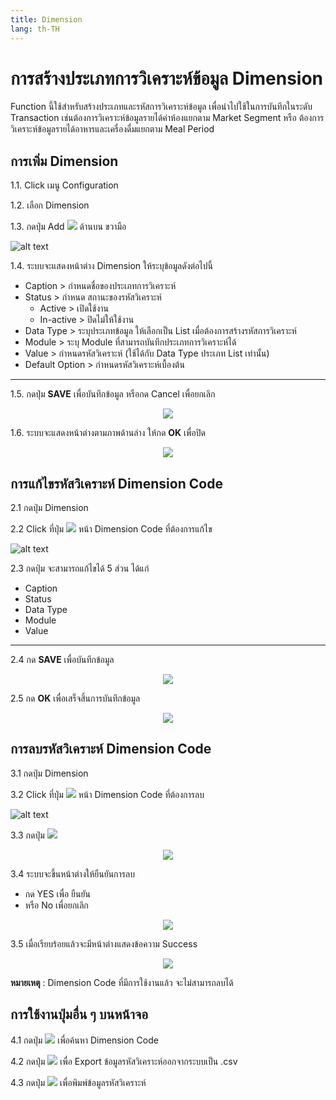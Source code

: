 ```yaml
---
title: Dimension
lang: th-TH
---
```


# การสร้างประเภทการวิเคราะห์ข้อมูล Dimension

Function นี้ใช้สำหรับสร้างประเภทและรหัสการวิเคราะห์ข้อมูล เพื่อนำไปใช้ในการบันทึกในระดับ Transaction เช่นต้องการวิเคราะห์ข้อมูลรายได้ค่าห้องแยกตาม Market Segment หรือ ต้องการวิเคราะห์ข้อมูลรายได้อาหารและเครื่องดื่มแยกตาม Meal Period

## การเพิ่ม Dimension

1.1. Click เมนู Configuration

1.2. เลือก Dimension

1.3. กดปุ่ม Add <img src="../public/add_icon.png" style="display: inline-block;" /> ด้านบน ขวามือ

![alt text](image-46.png)

1.4. ระบบจะแสดงหน้าต่าง Dimension ให้ระบุข้อมูลดังต่อไปนี้

- Caption > กำหนดชื่อของประเภทการวิเคราะห์
- Status > กำหนด สถานะของรหัสวิเคราะห์
  - Active > เปิดใช้งาน
  - In-active > ปิดไม่ให้ใช้งาน
- Data Type > ระบุประเภทข้อมูล ให้เลือกเป็น List เมื่อต้องการสร้างรหัสการวิเคราะห์
- Module > ระบุ Module ที่สามารถบันทึกประเภทการวิเคราะห์ได้
- Value > กำหนดรหัสวิเคราะห์ (ใช้ได้กับ Data Type ประเภท List เท่านั้น)
- Default Option > กำหนดรหัสวิเคราะห์เบื้องต้น

---

1.5. กดปุ่ม **<span class="btn">SAVE</span>** เพื่อบันทึกข้อมูล หรือกด Cancel เพื่อยกเลิก

<p align="center">
    <img src="./image-47.png"  />
</p>

1.6. ระบบจะแสดงหน้าต่างตามภาพด้านล่าง ให้กด **<span class="btn">OK</span>** เพื่อปิด

<p align="center">
    <img src="./image-18.png"  />
</p>

## การแก้ไขรหัสวิเคราะห์ Dimension Code

2.1 กดปุ่ม Dimension

2.2 Click ที่ปุ่ม <img src="./visibility.png" style="display: inline-block;" /> หน้า Dimension Code ที่ต้องการแก้ไข

![alt text](image-48.png)

2.3 กดปุ่ม จะสามารถแก้ไขได้ 5 ส่วน ได้แก่

- Caption
- Status
- Data Type
- Module
- Value

---

2.4 กด **<span class="btn">SAVE</span>** เพื่อบันทึกข้อมูล

<p align="center">
    <img src="./image-49.png"  />
</p>

2.5 กด **<span class="btn">OK</span>** เพื่อเสร็จสิ้นการบันทึกข้อมูล

<p align="center">
    <img src="./image-18.png"  />
</p>

## การลบรหัสวิเคราะห์ Dimension Code

3.1 กดปุ่ม Dimension

3.2 Click ที่ปุ่ม <img src="./visibility.png" style="display: inline-block;" /> หน้า Dimension Code ที่ต้องการลบ

![alt text](image-50.png)

3.3 กดปุ่ม <img src="../public/del_icon.png" style="display: inline-block;" />

<p align="center">
    <img src="./image-51.png"  />
</p>

3.4 ระบบจะขึ้นหน้าต่างให้ยืนยันการลบ

- กด YES เพื่อ ยืนยัน
- หรือ No เพื่อยกเลิก

<p align="center">
    <img src="./image-23.png"  />
</p>

3.5 เมื่อเรียบร้อยแล้วจะมีหน้าต่างแสดงข้อความ Success

<p align="center">
    <img src="./image-18.png"  />
</p>

**หมายเหตุ** : Dimension Code ที่มีการใช้งานแล้ว จะไม่สามารถลบได้

## การใช้งานปุ่มอื่น ๆ บนหน้าจอ

4.1 กดปุ่ม <img src="../public/search_icon.svg" style="display: inline-block;" /> เพื่อค้นหา Dimension Code

4.2 กดปุ่ม <img src="../public/cloud_download_icon.svg" style="display: inline-block;" /> เพื่อ Export ข้อมูลรหัสวิเคราะห์ออกจากระบบเป็น .csv

4.3 กดปุ่ม <img src="../public/print_icon.svg" style="display: inline-block;" /> เพื่อพิมพ์ข้อมูลรหัสวิเคราะห์
